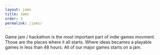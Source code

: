 ```yaml
---
layout: jams
title: Jams
order: 3
permalink: /jams/
---
```


Game jam / hackathon is the most important part of indie games movment. Those are the places where it all starts. Where ideas becames a playable games in less than 48 hours. All of our major games starts on a jam.
